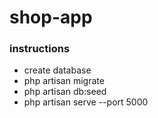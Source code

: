 # shop-app
### instructions 
- create database
- php artisan migrate
- php artisan db:seed
- php artisan serve --port 5000
